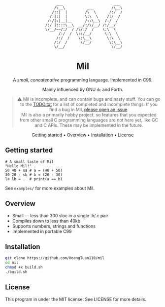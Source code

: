<!-- markdownlint-configure-file {
  "MD013": {
    "code_blocks": false,
    "tables": false
  },
  "MD033": false,
  "MD041": false
} -->

<div align="center">

```

      ___                       ___ 
     /\__\          ___        /\__\
    /::|  |        /\  \      /:/  /
   /:|:|  |        \:\  \    /:/  / 
  /:/|:|__|__      /::\__\  /:/  /  
 /:/ |::::\__\  __/:/\/__/ /:/__/   
 \/__/~~/:/  / /\/:/  /    \:\  \   
       /:/  /  \::/__/      \:\  \  
      /:/  /    \:\__\       \:\  \ 
     /:/  /      \/__/        \:\__\
     \/__/                     \/__/

```

# Mil

A *small, concatenative* programming language. Implemented in C99.

Mainly influenced by GNU `dc` and Forth.

> ⚠️ Mil is incomplete, and can contain bugs and nasty stuff.
> You can go to the [TODO.txt](https://github.com/HoangTuan110/mil/blob/main/TODO.txt)
> for a list of completed and incomplete things.
> If you find a bug in Mil, [please open an issue](https://github.com/HoangTuan110/mil/issues).
> <br>
> Mil is also a primarily hobby project, so features that you
> expected from other small C programming languages are not here yet,
> like GC and C APIs. These may be implemented in the future.

[Getting started](#getting-started) •
[Overview](#overview) •
[Installation](#installation) •
[License](#license)

</div>

## Getting started

```
# A small taste of Mil
"Hello Mil!" .
50 40 + sa # a = (40 + 50)
30 20 - sb # b = (20 - 30)
la lb = .  # print(a == b)
```

See `examples/` for more examples about Mil.

## Overview
* Small — less than 300 sloc in a single .h/.c pair
* Compiles down to less than 40kb
* Supports numbers, strings and functions
* Implemented in portable C99
<!-- * Simple mark and sweep GC -->

## Installation

```sh
git clone https://github.com/HoangTuan110/mil
cd mil
chmod +x build.sh
./build.sh
```

## License

This program in under the MIT license. See LICENSE for more details.

</div>
